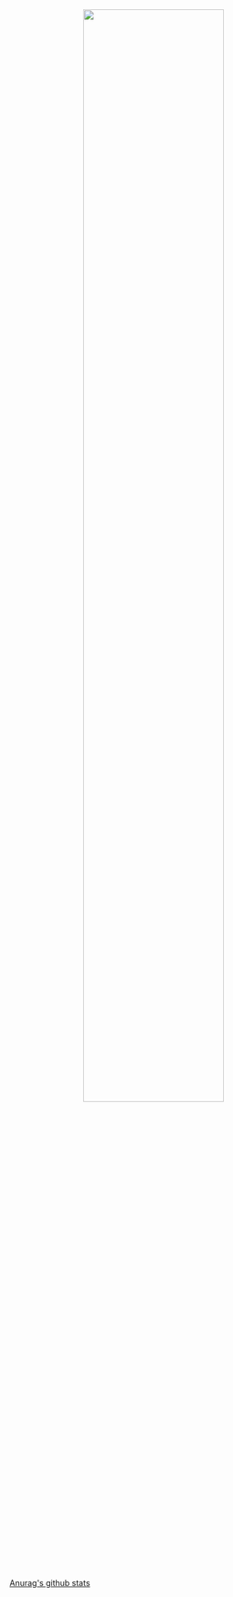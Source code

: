 <div align="center">
<img src="https://rishavanand.github.io/static/images/greetings.gif" align="center" style="width: 70%" />
</div>  

[Anurag's github stats](https://github-readme-stats.vercel.app/api?username=voitd&?hide=issue&show_icons=true)

<!--
**voitd/voitd** is a ✨ _special_ ✨ repository because its `README.md` (this file) appears on your GitHub profile.

Here are some ideas to get you started:

- 🔭 I’m currently working on ...
- 🌱 I’m currently learning ...
- 👯 I’m looking to collaborate on ...
- 🤔 I’m looking for help with ...
- 💬 Ask me about ...
- 📫 How to reach me: ...
- 😄 Pronouns: ...
- ⚡ Fun fact: ...
-->

